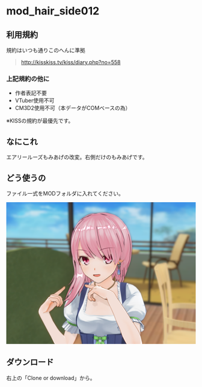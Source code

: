 # mod_hair_side012
## 利用規約
規約はいつも通りこのへんに準拠  
> <http://kisskiss.tv/kiss/diary.php?no=558>
### 上記規約の他に
- 作者表記不要
- VTuber使用不可
- CM3D2使用不可（本データがCOMベースの為）
  
※KISSの規約が最優先です。

## なにこれ
エアリールーズもみあげの改変。右側だけのもみあげです。

## どう使うの
ファイル一式をMODフォルダに入れてください。

![作例](https://github.com/pikepikeid/mod_hair_side012/blob/master/img20190810212836.png)

## ダウンロード
右上の「Clone or download」から。
